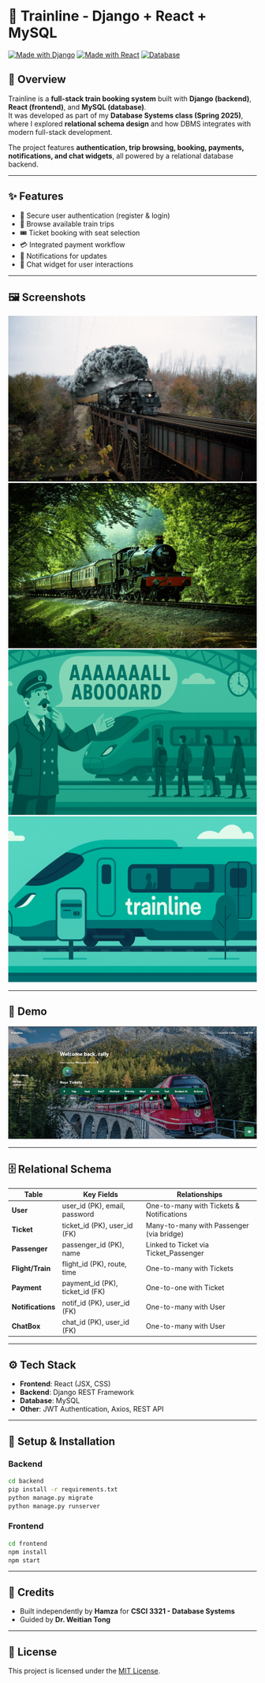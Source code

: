 # 🚆 Trainline - Django + React + MySQL

[![Made with Django](https://img.shields.io/badge/Django-Backend-green)]()
[![Made with React](https://img.shields.io/badge/React-Frontend-blue)]()
[![Database](https://img.shields.io/badge/MySQL-Relational-lightblue)]()

## 📖 Overview
Trainline is a **full-stack train booking system** built with **Django (backend)**, **React (frontend)**, and **MySQL (database)**.  
It was developed as part of my **Database Systems class (Spring 2025)**, where I explored **relational schema design** and how DBMS integrates with modern full-stack development.  

The project features **authentication, trip browsing, booking, payments, notifications, and chat widgets**, all powered by a relational database backend.

---

## ✨ Features
- 🔑 Secure user authentication (register & login)
- 🚄 Browse available train trips
- 🎟️ Ticket booking with seat selection
- 💳 Integrated payment workflow
- 🔔 Notifications for updates
- 💬 Chat widget for user interactions

---

## 🖼️ Screenshots
![Register Page](./frontend/public/train-signup.jpg)
![Login Page](./frontend/public/train-login.jpg)
![Booking Flow](./frontend/public/trip-booking.jpg)
![Payment](./frontend/public/trainpayment.jpg)

---

## 🎥 Demo
![Trainline Demo](./Trainline-GIF.gif)

---

## 🗄️ Relational Schema
| Table             | Key Fields                        | Relationships                                |
|-------------------|-----------------------------------|----------------------------------------------|
| **User**          | user_id (PK), email, password     | One-to-many with Tickets & Notifications     |
| **Ticket**        | ticket_id (PK), user_id (FK)      | Many-to-many with Passenger (via bridge)     |
| **Passenger**     | passenger_id (PK), name           | Linked to Ticket via Ticket_Passenger        |
| **Flight/Train**  | flight_id (PK), route, time       | One-to-many with Tickets                     |
| **Payment**       | payment_id (PK), ticket_id (FK)   | One-to-one with Ticket                       |
| **Notifications** | notif_id (PK), user_id (FK)       | One-to-many with User                        |
| **ChatBox**       | chat_id (PK), user_id (FK)        | One-to-many with User                        |

---

## ⚙️ Tech Stack
- **Frontend**: React (JSX, CSS)
- **Backend**: Django REST Framework
- **Database**: MySQL
- **Other**: JWT Authentication, Axios, REST API

---

## 🚀 Setup & Installation
### Backend
```bash
cd backend
pip install -r requirements.txt
python manage.py migrate
python manage.py runserver
```

### Frontend
```bash
cd frontend
npm install
npm start
```

---

## 🙏 Credits
- Built independently by **Hamza** for **CSCI 3321 - Database Systems**
- Guided by **Dr. Weitian Tong**

---

## 📜 License
This project is licensed under the [MIT License](LICENSE).
